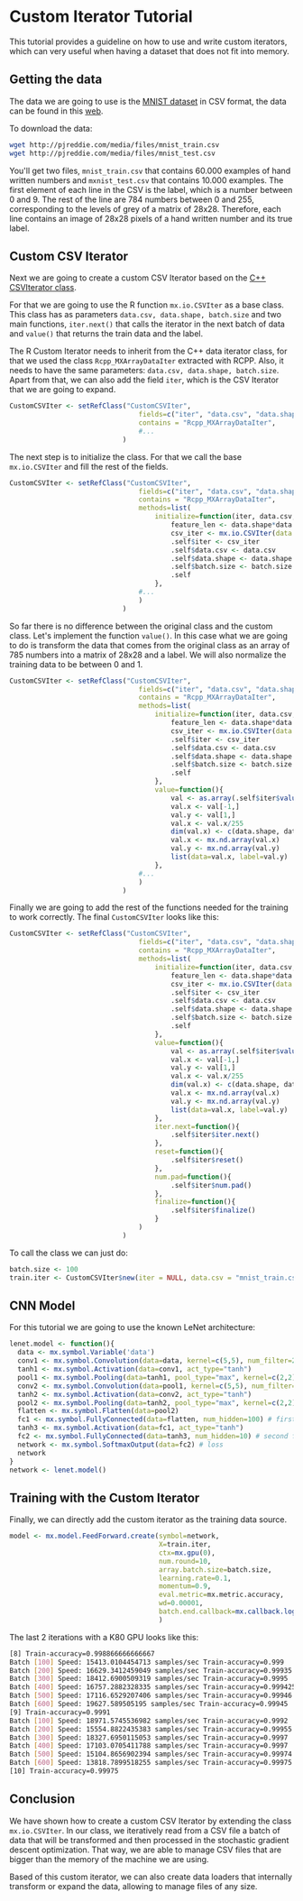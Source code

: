 Custom Iterator Tutorial
======================================

This tutorial provides a guideline on how to use and write custom iterators, which can very useful when having a dataset that does not fit into memory.

Getting the data
----------
The data we are going to use is the [MNIST dataset](http://yann.lecun.com/exdb/mnist/) in CSV format, the data can be found in this [web](http://pjreddie.com/projects/mnist-in-csv/).

To download the data:

```bash
wget http://pjreddie.com/media/files/mnist_train.csv
wget http://pjreddie.com/media/files/mnist_test.csv
```

You'll get two files, `mnist_train.csv` that contains 60.000 examples of hand written numbers and `mxnist_test.csv` that contains 10.000 examples. The first element of each line in the CSV is the label, which is a number between 0 and 9. The rest of the line are 784 numbers between 0 and 255, corresponding to the levels of grey of a matrix of 28x28. Therefore, each line contains an image of 28x28 pixels of a hand written number and its true label.

Custom CSV Iterator
----------
Next we are going to create a custom CSV Iterator based on the [C++ CSVIterator class](https://github.com/dmlc/mxnet/blob/master/src/io/iter_csv.cc).

For that we are going to use the R function `mx.io.CSVIter` as a base class. This class has as parameters `data.csv, data.shape, batch.size` and two main functions, `iter.next()` that calls the iterator in the next batch of data and `value()` that returns the train data and the label.

The R Custom Iterator needs to inherit from the C++ data iterator class, for that we used the class `Rcpp_MXArrayDataIter` extracted with RCPP. Also, it needs to have the same parameters: `data.csv, data.shape, batch.size`. Apart from that, we can also add the field `iter`, which is the CSV Iterator that we are going to expand.

```r
CustomCSVIter <- setRefClass("CustomCSVIter",
								fields=c("iter", "data.csv", "data.shape", "batch.size"),
								contains = "Rcpp_MXArrayDataIter",
								#...
                            )
```

The next step is to initialize the class. For that we call the base `mx.io.CSVIter` and fill the rest of the fields.

```r
CustomCSVIter <- setRefClass("CustomCSVIter",
								fields=c("iter", "data.csv", "data.shape", "batch.size"),
								contains = "Rcpp_MXArrayDataIter",
								methods=list(
	                             	initialize=function(iter, data.csv, data.shape, batch.size){
										feature_len <- data.shape*data.shape + 1
										csv_iter <- mx.io.CSVIter(data.csv=data.csv, data.shape=c(feature_len), batch.size=batch.size)
										.self$iter <- csv_iter
										.self$data.csv <- data.csv
										.self$data.shape <- data.shape
										.self$batch.size <- batch.size
										.self
	                               	},
                             	#...
                             	)
                            )
```

So far there is no difference between the original class and the custom class. Let's implement the function `value()`. In this case what we are going to do is transform the data that comes from the original class as an array of 785 numbers into a matrix of 28x28 and a label. We will also normalize the training data to be between 0 and 1.

```r
CustomCSVIter <- setRefClass("CustomCSVIter",
								fields=c("iter", "data.csv", "data.shape", "batch.size"),
								contains = "Rcpp_MXArrayDataIter",
								methods=list(
	                             	initialize=function(iter, data.csv, data.shape, batch.size){
										feature_len <- data.shape*data.shape + 1
										csv_iter <- mx.io.CSVIter(data.csv=data.csv, data.shape=c(feature_len), batch.size=batch.size)
										.self$iter <- csv_iter
										.self$data.csv <- data.csv
										.self$data.shape <- data.shape
										.self$batch.size <- batch.size
										.self
	                               	},
									value=function(){
										val <- as.array(.self$iter$value()$data)
										val.x <- val[-1,]
										val.y <- val[1,]
										val.x <- val.x/255
										dim(val.x) <- c(data.shape, data.shape, 1, ncol(val.x))
										val.x <- mx.nd.array(val.x)
										val.y <- mx.nd.array(val.y)
										list(data=val.x, label=val.y)
									},
                             	#...
                             	)
                            )
```
Finally we are going to add the rest of the functions needed for the training to work correctly. The final `CustomCSVIter` looks like this:

```r
CustomCSVIter <- setRefClass("CustomCSVIter",
								fields=c("iter", "data.csv", "data.shape", "batch.size"),
								contains = "Rcpp_MXArrayDataIter",
								methods=list(
	                             	initialize=function(iter, data.csv, data.shape, batch.size){
										feature_len <- data.shape*data.shape + 1
										csv_iter <- mx.io.CSVIter(data.csv=data.csv, data.shape=c(feature_len), batch.size=batch.size)
										.self$iter <- csv_iter
										.self$data.csv <- data.csv
										.self$data.shape <- data.shape
										.self$batch.size <- batch.size
										.self
	                               	},
									value=function(){
										val <- as.array(.self$iter$value()$data)
										val.x <- val[-1,]
										val.y <- val[1,]
										val.x <- val.x/255
										dim(val.x) <- c(data.shape, data.shape, 1, ncol(val.x))
										val.x <- mx.nd.array(val.x)
										val.y <- mx.nd.array(val.y)
										list(data=val.x, label=val.y)
									},
									iter.next=function(){
										.self$iter$iter.next()
									},
									reset=function(){
										.self$iter$reset()
									},
									num.pad=function(){
										.self$iter$num.pad()
									},
									finalize=function(){
										.self$iter$finalize()
									}
                             	)
                            )
```

To call the class we can just do:

```r
batch.size <- 100
train.iter <- CustomCSVIter$new(iter = NULL, data.csv = "mnist_train.csv", data.shape = 28, batch.size = batch.size)
```

CNN Model
----------

For this tutorial we are going to use the known LeNet architecture:

```r
lenet.model <- function(){
  data <- mx.symbol.Variable('data')
  conv1 <- mx.symbol.Convolution(data=data, kernel=c(5,5), num_filter=20) #first conv
  tanh1 <- mx.symbol.Activation(data=conv1, act_type="tanh")
  pool1 <- mx.symbol.Pooling(data=tanh1, pool_type="max", kernel=c(2,2), stride=c(2,2))
  conv2 <- mx.symbol.Convolution(data=pool1, kernel=c(5,5), num_filter=50)# second conv
  tanh2 <- mx.symbol.Activation(data=conv2, act_type="tanh")
  pool2 <- mx.symbol.Pooling(data=tanh2, pool_type="max", kernel=c(2,2), stride=c(2,2))
  flatten <- mx.symbol.Flatten(data=pool2)
  fc1 <- mx.symbol.FullyConnected(data=flatten, num_hidden=100) # first fullc
  tanh3 <- mx.symbol.Activation(data=fc1, act_type="tanh")
  fc2 <- mx.symbol.FullyConnected(data=tanh3, num_hidden=10) # second fullc
  network <- mx.symbol.SoftmaxOutput(data=fc2) # loss
  network
}
network <- lenet.model()
```

Training with the Custom Iterator
----------
Finally, we can directly add the custom iterator as the training data source.

```r
model <- mx.model.FeedForward.create(symbol=network,
                                     X=train.iter,
                                     ctx=mx.gpu(0),
                                     num.round=10,
                                     array.batch.size=batch.size,
                                     learning.rate=0.1,
                                     momentum=0.9,  
                                     eval.metric=mx.metric.accuracy,
                                     wd=0.00001,
                                     batch.end.callback=mx.callback.log.speedometer(batch.size, frequency = 100)
                                     )
```

The last 2 iterations with a K80 GPU looks like this:

```bash
[8] Train-accuracy=0.998866666666667
Batch [100] Speed: 15413.0104454713 samples/sec Train-accuracy=0.999
Batch [200] Speed: 16629.3412459049 samples/sec Train-accuracy=0.99935
Batch [300] Speed: 18412.6900509319 samples/sec Train-accuracy=0.9995
Batch [400] Speed: 16757.2882328335 samples/sec Train-accuracy=0.999425
Batch [500] Speed: 17116.6529207406 samples/sec Train-accuracy=0.99946
Batch [600] Speed: 19627.589505195 samples/sec Train-accuracy=0.99945
[9] Train-accuracy=0.9991
Batch [100] Speed: 18971.5745536982 samples/sec Train-accuracy=0.9992
Batch [200] Speed: 15554.8822435383 samples/sec Train-accuracy=0.99955
Batch [300] Speed: 18327.6950115053 samples/sec Train-accuracy=0.9997
Batch [400] Speed: 17103.0705411788 samples/sec Train-accuracy=0.9997
Batch [500] Speed: 15104.8656902394 samples/sec Train-accuracy=0.99974
Batch [600] Speed: 13818.7899518255 samples/sec Train-accuracy=0.99975
[10] Train-accuracy=0.99975
```

Conclusion
----------

We have shown how to create a custom CSV Iterator by extending the class `mx.io.CSVIter`. In our class, we iteratively read from a CSV file a batch of data that will be transformed and then processed in the stochastic gradient descent optimization. That way, we are able to manage CSV files that are bigger than the memory of the machine we are using.

Based of this custom iterator, we can also create data loaders that internally transform or expand the data, allowing to manage files of any size.
